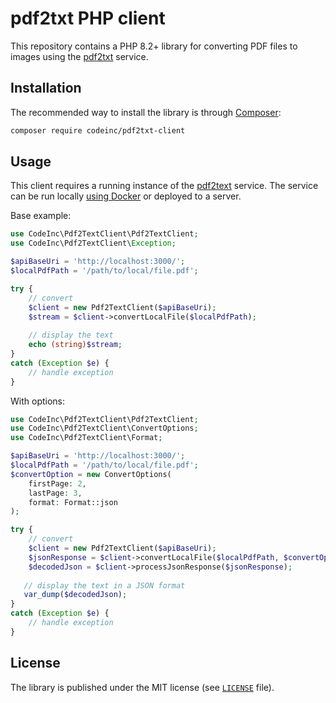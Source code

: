 # pdf2txt PHP client

This repository contains a PHP 8.2+ library for converting PDF files to images using the [pdf2txt](https://github.com/codeinchq/pdf2txt) service.

## Installation

The recommended way to install the library is through [Composer](http://getcomposer.org):

```bash
composer require codeinc/pdf2txt-client
```

## Usage

This client requires a running instance of the [pdf2text](https://github.com/codeinchq/pdf2text) service. The service can be run locally [using Docker](https://hub.docker.com/r/codeinchq/pdf2text) or deployed to a server.

Base example: 
```php
use CodeInc\Pdf2TextClient\Pdf2TextClient;
use CodeInc\Pdf2TextClient\Exception;

$apiBaseUri = 'http://localhost:3000/';
$localPdfPath = '/path/to/local/file.pdf';

try {
    // convert
    $client = new Pdf2TextClient($apiBaseUri);
    $stream = $client->convertLocalFile($localPdfPath);
    
    // display the text
    echo (string)$stream;
}
catch (Exception $e) {
    // handle exception
}
```

With options:

```php
use CodeInc\Pdf2TextClient\Pdf2TextClient;
use CodeInc\Pdf2TextClient\ConvertOptions;
use CodeInc\Pdf2TextClient\Format;

$apiBaseUri = 'http://localhost:3000/';
$localPdfPath = '/path/to/local/file.pdf';
$convertOption = new ConvertOptions(
    firstPage: 2,
    lastPage: 3,
    format: Format::json
);

try {
    // convert 
    $client = new Pdf2TextClient($apiBaseUri);
    $jsonResponse = $client->convertLocalFile($localPdfPath, $convertOption);
    $decodedJson = $client->processJsonResponse($jsonResponse);
    
   // display the text in a JSON format
   var_dump($decodedJson); 
}
catch (Exception $e) {
    // handle exception
}
```

## License

The library is published under the MIT license (see [`LICENSE`](LICENSE) file).